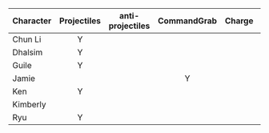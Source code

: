 | Character | Projectiles | anti-projectiles | CommandGrab |  Charge | Stock | Teleport |
| :--- | :-----------: | :--: | :--: | :--: | :--: | :--: |
| Chun Li  | Y | | | | | |
| Dhalsim | Y | | | | | Y |
| Guile | Y | | | | | |
| Jamie | | | Y | | Y | |
| Ken | Y | | | | | |
| Kimberly |  | | | | Y | Y |
| Ryu | Y | | | | | |

